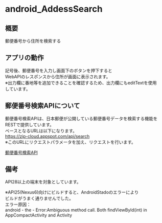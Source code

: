 # android_AddessSearch
## 概要  
郵便番号から住所を検索する

## アプリの動作  
記号後、郵便番号を入力し画面下のボタンを押下すると  
WebAPIのレスポンスから住所が画面に表示されます。  
※出力欄に番地等を追加できることを確認するため、出力欄にもeditTextを使用しています。  

## 郵便番号検索APIについて  
郵便番号検索APIは、日本郵便が公開している郵便番号データを検索する機能をRESTで提供しています。  
ベースとなるURLは以下になります。  
https://zip-cloud.appspot.com/api/search  
※このURLにリクエストパラメータを加え、リクエストを行います。  

[郵便番号検索API](http://zipcloud.ibsnet.co.jp/doc/api)

## 備考  
API28以上の端末を対象としています。

※API25(Nexus6)向けにビルドすると、AndroidStadoのエラーにより  
ビルドがうまく通りませんでした。  
エラー原因：  
android - the - Error:Ambiguous method call. Both findViewById(int) in AppCompactActivity and Activity   

